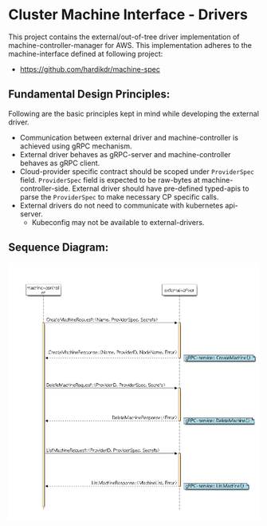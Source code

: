 # Cluster Machine Interface - Drivers
This project contains the external/out-of-tree driver implementation of machine-controller-manager for AWS. This implementation adheres to the machine-interface defined at following project: 
- https://github.com/hardikdr/machine-spec

## Fundamental Design Principles:
Following are the basic principles kept in mind while developing the external driver.
* Communication between external driver and machine-controller is achieved using gRPC mechanism.
* External driver behaves as gRPC-server and machine-controller behaves as gRPC client.
* Cloud-provider specific contract should be scoped under `ProviderSpec` field. `ProviderSpec` field is expected to be raw-bytes at machine-controller-side. External driver should have pre-defined typed-apis to parse the `ProviderSpec` to make necessary CP specific calls.
* External drivers do not need to communicate with kubernetes api-server.
    * Kubeconfig may not be available to external-drivers.

## Sequence Diagram:

![Sequence Diagram](images/seqdiagram.png)